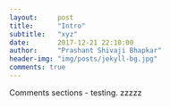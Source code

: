 ```yaml
---
layout:     post
title:      "Intro"
subtitle:   "xyz"
date:       2017-12-21 22:10:00
author:     "Prashant Shivaji Bhapkar"
header-img: "img/posts/jekyll-bg.jpg"
comments: true
---
```

Comments sections - testing. zzzzz